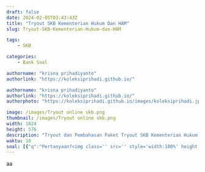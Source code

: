 ```yaml
---
draft: false
date: 2024-02-05T03:43:43Z
title: "Tryout SKB Kementerian Hukum Dan HAM"
slug: Tryout-SKB-Kementerian-Hukum-dan-HAM

tags:
    - SKB

categories:
    - Bank Soal

authorname: "krisna prihadiyanto"
authorlink: "https://koleksiprihadi.github.io/"

authorname: "krisna prihadiyanto"
authorlink: "https://koleksiprihadi.github.io/"
authorphoto: "https://koleksiprihadi.github.io/images/koleksiprihadi.jpeg"

image: /images/Tryout online skb.png
thumbnail: /images/Tryout online skb.png
width: 1024
height: 576
description: "Tryout dan Pembahasan Paket Tryout SKB Kementerian Hukum dan Ham"
waktu: 10
soal: [{"q":"Pertanyaan?<img class='' src='' style='width:100%' height:auto;>","options":["a<img class='' src='' style='width:100%' height:auto;>","b<img class='' src='' style='width:100%' height:auto;>"],"correctIndex":0,"correctResponse":"jawaban benar","incorrectResponse":"jawaban salah"},{"q":"Pertanyaan?<img class='' src='' style='width:100%' height:auto;>","options":["a<img class='' src='' style='width:100%' height:auto;>","b<img class='' src='' style='width:100%' height:auto;>"],"correctIndex":0,"correctResponse":"jawaban benar","incorrectResponse":"jawaban salah"}]
---
```


aa